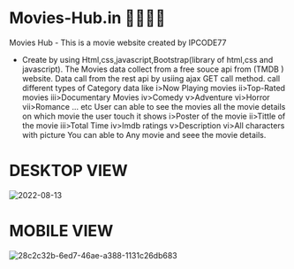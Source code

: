 # Movies-Hub.in 🎥🎥🍿🍿
 Movies Hub - This is a movie website created by IPCODE77
 
 * Create by using Html,css,javascript,Bootstrap(library of html,css and javascript).
 The Movies data collect from a free souce api from (TMDB ) website.
 Data call from the rest api by usiing ajax GET call method.
 call different types of Category data like 
  i>Now Playing movies
  ii>Top-Rated movies
  iii>Documentary Movies
  iv>Comedy
  v>Adventure 
  vi>Horror
  vii>Romance  ... etc
  User can able to see the movies all the movie details on which movie the user touch
  it shows 
  i>Poster of the movie
  ii>Tittle of the movie
  iii>Total Time 
  iv>Imdb ratings
  v>Description
  vi>All characters with picture
  You can able to Any movie and seee the movie details.
 
 # DESKTOP VIEW
 

![2022-08-13](https://user-images.githubusercontent.com/89587666/184499591-741fa11f-5a4e-4ea1-afb9-f79dfbf85c9c.png)

# MOBILE VIEW
![28c2c32b-6ed7-46ae-a388-1131c26db683](https://user-images.githubusercontent.com/89587666/184499611-8f6eb31f-790a-471f-aae1-1f2b76ca7218.jpg)

